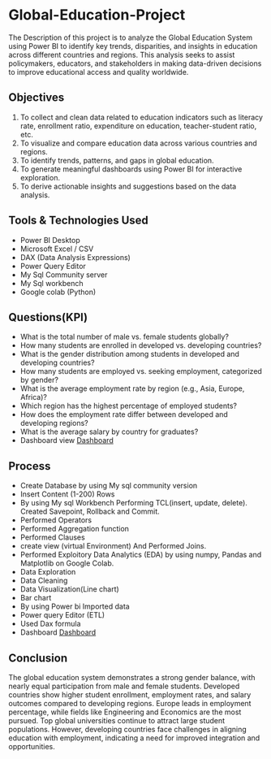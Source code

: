 # Global-Education-Project
The Description of this project is to analyze the Global Education System using Power BI to identify key trends, disparities, and insights in education across different countries and regions. This analysis seeks to assist policymakers, educators, and stakeholders in making data-driven decisions to improve educational access and quality worldwide.
## Objectives
1. To collect and clean data related to education indicators such as literacy rate, enrollment
ratio, expenditure on education, teacher-student ratio, etc.
2. To visualize and compare education data across various countries and regions.
3. To identify trends, patterns, and gaps in global education.
4. To generate meaningful dashboards using Power BI for interactive exploration.
5. To derive actionable insights and suggestions based on the data analysis.
## Tools & Technologies Used
-  Power BI Desktop
- Microsoft Excel / CSV
- DAX (Data Analysis Expressions)
- Power Query Editor
- My Sql Community server
- My Sql workbench
- Google colab (Python)
## Questions(KPI)
- What is the total number of male vs. female students globally?
- How many students are enrolled in developed vs. developing countries?
- What is the gender distribution among students in developed and developing countries?
- How many students are employed vs. seeking employment, categorized by gender?
- What is the average employment rate by region (e.g., Asia, Europe, Africa)?
- Which region has the highest percentage of employed students?
- How does the employment rate differ between developed and developing regions?
- What is the average salary by country for graduates?
- Dashboard view <a href="https://github.com/Sarjilsatware/Global-Education-Project/blob/main/Education%20Dashboard.jpeg">Dashboard</a>
## Process
- Create Database by using My sql community version
-  Insert Content (1-200) Rows
-  By using My sql Workbench Performing TCL(insert, update, delete). Created Savepoint, Rollback and Commit.
- Performed Operators
- Performed Aggregation function
- Performed Clauses
- create view (virtual Environment) And Performed Joins.
- Performed Exploitory Data Analytics (EDA) by using numpy, Pandas and Matplotlib on Google Colab.
- Data Exploration
-  Data Cleaning
-  Data Visualization(Line chart)
-  Bar chart
-  By using Power bi Imported data
-  Power query Editor (ETL)
-  Used Dax formula
-   Dashboard <a href="https://github.com/Sarjilsatware/Global-Education-Project/blob/main/Education%20Dashboard.jpeg">Dashboard</a>
## Conclusion
The global education system demonstrates a strong gender balance, with nearly equal participation
from male and female students. Developed countries show higher student enrollment, employment
rates, and salary outcomes compared to developing regions. Europe leads in employment percentage,
while fields like Engineering and Economics are the most pursued. Top global universities continue to
attract large student populations. However, developing countries face challenges in aligning education
with employment, indicating a need for improved integration and opportunities.
 
